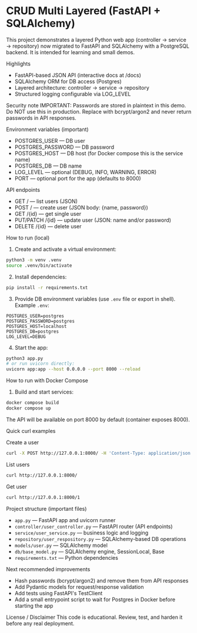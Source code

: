 # CRUD Multi Layered (FastAPI + SQLAlchemy)

This project demonstrates a layered Python web app (controller → service → repository) now migrated to FastAPI and SQLAlchemy with a PostgreSQL backend. It is intended for learning and small demos.

Highlights
- FastAPI-based JSON API (interactive docs at /docs)
- SQLAlchemy ORM for DB access (Postgres)
- Layered architecture: controller → service → repository
- Structured logging configurable via LOG_LEVEL

Security note
IMPORTANT: Passwords are stored in plaintext in this demo. Do NOT use this in production. Replace with bcrypt/argon2 and never return passwords in API responses.

Environment variables (important)
- POSTGRES_USER — DB user
- POSTGRES_PASSWORD — DB password
- POSTGRES_HOST — DB host (for Docker compose this is the service name)
- POSTGRES_DB — DB name
- LOG_LEVEL — optional (DEBUG, INFO, WARNING, ERROR)
- PORT — optional port for the app (defaults to 8000)

API endpoints
- GET  /             — list users (JSON)
- POST /             — create user (JSON body: {name, password})
- GET  /{id}         — get single user
- PUT/PATCH /{id}    — update user (JSON: name and/or password)
- DELETE /{id}       — delete user

How to run (local)
1. Create and activate a virtual environment:

```bash
python3 -m venv .venv
source .venv/bin/activate
```

2. Install dependencies:

```bash
pip install -r requirements.txt
```

3. Provide DB environment variables (use `.env` file or export in shell). Example `.env`:

```env
POSTGRES_USER=postgres
POSTGRES_PASSWORD=postgres
POSTGRES_HOST=localhost
POSTGRES_DB=postgres
LOG_LEVEL=DEBUG
```

4. Start the app:

```bash
python3 app.py
# or run uvicorn directly:
uvicorn app:app --host 0.0.0.0 --port 8000 --reload
```

How to run with Docker Compose

1. Build and start services:

```bash
docker compose build
docker compose up
```

The API will be available on port 8000 by default (container exposes 8000).

Quick curl examples

Create a user

```bash
curl -X POST http://127.0.0.1:8000/ -H 'Content-Type: application/json' -d '{"name":"alice","password":"pass"}'
```

List users

```bash
curl http://127.0.0.1:8000/
```

Get user

```bash
curl http://127.0.0.1:8000/1
```

Project structure (important files)
- `app.py` — FastAPI app and uvicorn runner
- `controller/user_controller.py` — FastAPI router (API endpoints)
- `service/user_service.py` — business logic and logging
- `repository/user_respository.py` — SQLAlchemy-based DB operations
- `models/user.py` — SQLAlchemy model
- `db/base_model.py` — SQLAlchemy engine, SessionLocal, Base
- `requirements.txt` — Python dependencies

Next recommended improvements
- Hash passwords (bcrypt/argon2) and remove them from API responses
- Add Pydantic models for request/response validation
- Add tests using FastAPI's TestClient
- Add a small entrypoint script to wait for Postgres in Docker before starting the app

License / Disclaimer
This code is educational. Review, test, and harden it before any real deployment.
